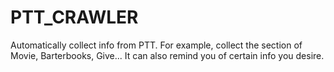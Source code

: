 # PTT_CRAWLER
Automatically collect info from PTT. For example, collect the section of Movie, Barterbooks, Give...
It can also remind you of certain info you desire.
